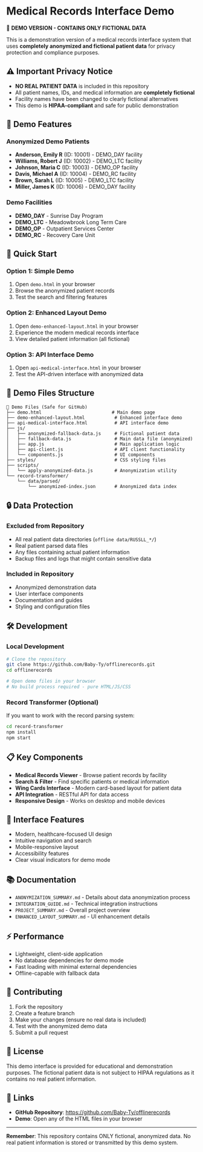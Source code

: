 # Medical Records Interface Demo

🏥 **DEMO VERSION - CONTAINS ONLY FICTIONAL DATA**

This is a demonstration version of a medical records interface system that uses **completely anonymized and fictional patient data** for privacy protection and compliance purposes.

## ⚠️ Important Privacy Notice

- **NO REAL PATIENT DATA** is included in this repository
- All patient names, IDs, and medical information are **completely fictional**
- Facility names have been changed to clearly fictional alternatives
- This demo is **HIPAA-compliant** and safe for public demonstration

## 🎯 Demo Features

### Anonymized Demo Patients
- **Anderson, Emily R** (ID: 10001) - DEMO_DAY facility
- **Williams, Robert J** (ID: 10002) - DEMO_LTC facility  
- **Johnson, Maria C** (ID: 10003) - DEMO_OP facility
- **Davis, Michael A** (ID: 10004) - DEMO_RC facility
- **Brown, Sarah L** (ID: 10005) - DEMO_LTC facility
- **Miller, James K** (ID: 10006) - DEMO_DAY facility

### Demo Facilities
- **DEMO_DAY** - Sunrise Day Program
- **DEMO_LTC** - Meadowbrook Long Term Care  
- **DEMO_OP** - Outpatient Services Center
- **DEMO_RC** - Recovery Care Unit

## 🚀 Quick Start

### Option 1: Simple Demo
1. Open `demo.html` in your browser
2. Browse the anonymized patient records
3. Test the search and filtering features

### Option 2: Enhanced Layout Demo
1. Open `demo-enhanced-layout.html` in your browser
2. Experience the modern medical records interface
3. View detailed patient information (all fictional)

### Option 3: API Interface Demo
1. Open `api-medical-interface.html` in your browser
2. Test the API-driven interface with anonymized data

## 📁 Demo Files Structure

```
📂 Demo Files (Safe for GitHub)
├── demo.html                          # Main demo page
├── demo-enhanced-layout.html           # Enhanced interface demo  
├── api-medical-interface.html          # API interface demo
├── js/
│   ├── anonymized-fallback-data.js     # Fictional patient data
│   ├── fallback-data.js                # Main data file (anonymized)
│   ├── app.js                          # Main application logic
│   ├── api-client.js                   # API client functionality
│   └── components.js                   # UI components
├── styles/                             # CSS styling files
├── scripts/
│   └── apply-anonymized-data.js        # Anonymization utility
└── record-transformer/
    └── data/parsed/
        └── anonymized-index.json       # Anonymized data index
```

## 🔒 Data Protection

### Excluded from Repository
- All real patient data directories (`offline data/RUSSLL_*/`)
- Real patient parsed data files
- Any files containing actual patient information
- Backup files and logs that might contain sensitive data

### Included in Repository  
- Anonymized demonstration data
- User interface components
- Documentation and guides
- Styling and configuration files

## 🛠️ Development

### Local Development
```bash
# Clone the repository
git clone https://github.com/Baby-Ty/offlinerecords.git
cd offlinerecords

# Open demo files in your browser
# No build process required - pure HTML/JS/CSS
```

### Record Transformer (Optional)
If you want to work with the record parsing system:
```bash
cd record-transformer
npm install
npm start
```

## 📋 Key Components

- **Medical Records Viewer** - Browse patient records by facility
- **Search & Filter** - Find specific patients or medical information  
- **Wing Cards Interface** - Modern card-based layout for patient data
- **API Integration** - RESTful API for data access
- **Responsive Design** - Works on desktop and mobile devices

## 🎨 Interface Features

- Modern, healthcare-focused UI design
- Intuitive navigation and search
- Mobile-responsive layout
- Accessibility features
- Clear visual indicators for demo mode

## 📚 Documentation

- `ANONYMIZATION_SUMMARY.md` - Details about data anonymization process
- `INTEGRATION_GUIDE.md` - Technical integration instructions  
- `PROJECT_SUMMARY.md` - Overall project overview
- `ENHANCED_LAYOUT_SUMMARY.md` - UI enhancement details

## ⚡ Performance

- Lightweight, client-side application
- No database dependencies for demo mode
- Fast loading with minimal external dependencies
- Offline-capable with fallback data

## 🤝 Contributing

1. Fork the repository
2. Create a feature branch
3. Make your changes (ensure no real data is included)
4. Test with the anonymized demo data
5. Submit a pull request

## 📄 License

This demo interface is provided for educational and demonstration purposes. The fictional patient data is not subject to HIPAA regulations as it contains no real patient information.

## 🔗 Links

- **GitHub Repository**: https://github.com/Baby-Ty/offlinerecords
- **Demo**: Open any of the HTML files in your browser

---

**Remember**: This repository contains ONLY fictional, anonymized data. No real patient information is stored or transmitted by this demo system.
